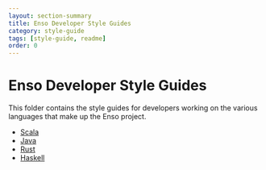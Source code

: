 ```yaml
---
layout: section-summary
title: Enso Developer Style Guides
category: style-guide
tags: [style-guide, readme]
order: 0
---
```


# Enso Developer Style Guides

This folder contains the style guides for developers working on the various
languages that make up the Enso project.

- [Scala](./scala.md)
- [Java](./java.md)
- [Rust](./rust.md)
- [Haskell](./haskell.md)
